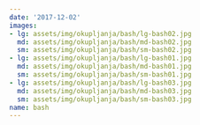 ```yaml
---
date: '2017-12-02'
images:
- lg: assets/img/okupljanja/bash/lg-bash02.jpg
  md: assets/img/okupljanja/bash/md-bash02.jpg
  sm: assets/img/okupljanja/bash/sm-bash02.jpg
- lg: assets/img/okupljanja/bash/lg-bash01.jpg
  md: assets/img/okupljanja/bash/md-bash01.jpg
  sm: assets/img/okupljanja/bash/sm-bash01.jpg
- lg: assets/img/okupljanja/bash/lg-bash03.jpg
  md: assets/img/okupljanja/bash/md-bash03.jpg
  sm: assets/img/okupljanja/bash/sm-bash03.jpg
name: bash
---
```

